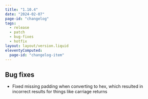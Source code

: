 ```yaml
---
title: "1.10.4"
date: "2024-02-07"
page-id: "changelog"
tags: 
  - release
  - patch
  - bug-fixes
  - hotfix
layout: layout/version.liquid
eleventyComputed:
  page-id: "changelog-item"
---
```

## Bug fixes
- Fixed missing padding when converting to hex, which resulted in incorrect results for things like carriage returns
